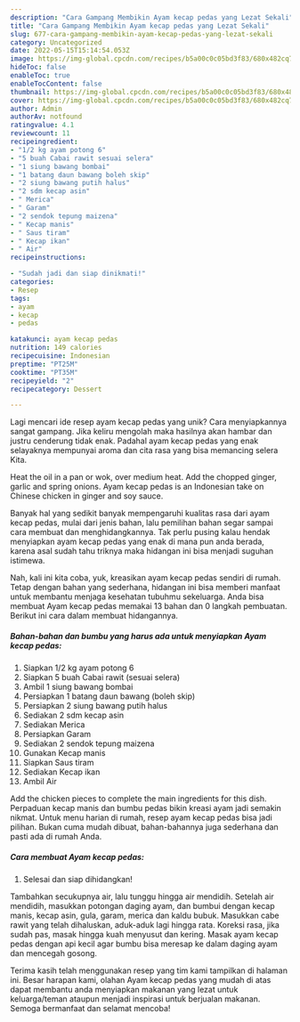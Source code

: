 ```yaml
---
description: "Cara Gampang Membikin Ayam kecap pedas yang Lezat Sekali"
title: "Cara Gampang Membikin Ayam kecap pedas yang Lezat Sekali"
slug: 677-cara-gampang-membikin-ayam-kecap-pedas-yang-lezat-sekali
category: Uncategorized
date: 2022-05-15T15:14:54.053Z
image: https://img-global.cpcdn.com/recipes/b5a00c0c05bd3f83/680x482cq70/ayam-kecap-pedas-foto-resep-utama.jpg
hideToc: false
enableToc: true
enableTocContent: false
thumbnail: https://img-global.cpcdn.com/recipes/b5a00c0c05bd3f83/680x482cq70/ayam-kecap-pedas-foto-resep-utama.jpg
cover: https://img-global.cpcdn.com/recipes/b5a00c0c05bd3f83/680x482cq70/ayam-kecap-pedas-foto-resep-utama.jpg
author: Admin
authorAv: notfound
ratingvalue: 4.1
reviewcount: 11
recipeingredient:
- "1/2 kg ayam potong 6"
- "5 buah Cabai rawit sesuai selera"
- "1 siung bawang bombai"
- "1 batang daun bawang boleh skip"
- "2 siung bawang putih halus"
- "2 sdm kecap asin"
- " Merica"
- " Garam"
- "2 sendok tepung maizena"
- " Kecap manis"
- " Saus tiram"
- " Kecap ikan"
- " Air"
recipeinstructions:

- "Sudah jadi dan siap dinikmati!"
categories:
- Resep
tags:
- ayam
- kecap
- pedas

katakunci: ayam kecap pedas 
nutrition: 149 calories
recipecuisine: Indonesian
preptime: "PT25M"
cooktime: "PT35M"
recipeyield: "2"
recipecategory: Dessert

---
```





Lagi mencari ide resep ayam kecap pedas yang unik? Cara menyiapkannya sangat gampang. Jika keliru mengolah maka hasilnya akan hambar dan justru cenderung tidak enak. Padahal ayam kecap pedas yang enak selayaknya mempunyai aroma dan cita rasa yang bisa memancing selera Kita.





Heat the oil in a pan or wok, over medium heat. Add the chopped ginger, garlic and spring onions. Ayam kecap pedas is an Indonesian take on Chinese chicken in ginger and soy sauce.

Banyak hal yang sedikit banyak mempengaruhi kualitas rasa dari ayam kecap pedas, mulai dari jenis bahan, lalu pemilihan bahan segar sampai cara membuat dan menghidangkannya. Tak perlu pusing kalau hendak menyiapkan ayam kecap pedas yang enak di mana pun anda berada, karena asal sudah tahu triknya maka hidangan ini bisa menjadi suguhan istimewa.






Nah, kali ini kita coba, yuk, kreasikan ayam kecap pedas sendiri di rumah. Tetap dengan bahan yang sederhana, hidangan ini bisa memberi manfaat untuk membantu menjaga kesehatan tubuhmu sekeluarga. Anda bisa membuat Ayam kecap pedas memakai 13 bahan dan 0 langkah pembuatan. Berikut ini cara dalam membuat hidangannya.

<!--inarticleads1-->

##### Bahan-bahan dan bumbu yang harus ada untuk menyiapkan Ayam kecap pedas:

1. Siapkan 1/2 kg ayam potong 6
1. Siapkan 5 buah Cabai rawit (sesuai selera)
1. Ambil 1 siung bawang bombai
1. Persiapkan 1 batang daun bawang (boleh skip)
1. Persiapkan 2 siung bawang putih halus
1. Sediakan 2 sdm kecap asin
1. Sediakan  Merica
1. Persiapkan  Garam
1. Sediakan 2 sendok tepung maizena
1. Gunakan  Kecap manis
1. Siapkan  Saus tiram
1. Sediakan  Kecap ikan
1. Ambil  Air


Add the chicken pieces to complete the main ingredients for this dish. Perpaduan kecap manis dan bumbu pedas bikin kreasi ayam jadi semakin nikmat. Untuk menu harian di rumah, resep ayam kecap pedas bisa jadi pilihan. Bukan cuma mudah dibuat, bahan-bahannya juga sederhana dan pasti ada di rumah Anda. 

<!--inarticleads2-->

##### Cara membuat Ayam kecap pedas:


1. Selesai dan siap dihidangkan!

Tambahkan secukupnya air, lalu tunggu hingga air mendidih. Setelah air mendidih, masukkan potongan daging ayam, dan bumbui dengan kecap manis, kecap asin, gula, garam, merica dan kaldu bubuk. Masukkan cabe rawit yang telah dihaluskan, aduk-aduk lagi hingga rata. Koreksi rasa, jika sudah pas, masak hingga kuah menyusut dan kering. Masak ayam kecap pedas dengan api kecil agar bumbu bisa meresap ke dalam daging ayam dan mencegah gosong. 

Terima kasih telah menggunakan resep yang tim kami tampilkan di halaman ini. Besar harapan kami, olahan Ayam kecap pedas yang mudah di atas dapat membantu anda menyiapkan makanan yang lezat untuk keluarga/teman ataupun menjadi inspirasi untuk berjualan makanan. Semoga bermanfaat dan selamat mencoba!
